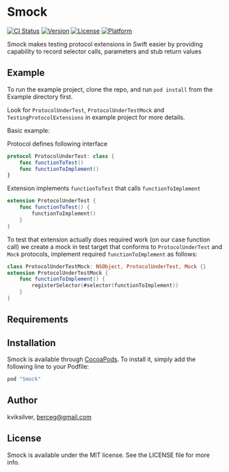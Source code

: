 # Smock

[![CI Status](http://img.shields.io/travis/kviksilver/Smock.svg?style=flat)](https://travis-ci.org/kviksilver/Smock)
[![Version](https://img.shields.io/cocoapods/v/Smock.svg?style=flat)](http://cocoapods.org/pods/Smock)
[![License](https://img.shields.io/cocoapods/l/Smock.svg?style=flat)](http://cocoapods.org/pods/Smock)
[![Platform](https://img.shields.io/cocoapods/p/Smock.svg?style=flat)](http://cocoapods.org/pods/Smock)

Smock makes testing protocol extensions in Swift easier by providing capability to record selector calls, parameters and stub return values

## Example

To run the example project, clone the repo, and run `pod install` from the Example directory first.

Look for `ProtocolUnderTest`, `ProtocolUnderTestMock` and `TestingProtocolExtensions` in example project for more details.

Basic example:

Protocol defines following interface
```Swift
protocol ProtocolUnderTest: class {
    func functionToTest()
    func functionToImplement()
}
```

Extension implements `functionToTest` that calls `functionToImplement` 
```Swift
extension ProtocolUnderTest {
    func functionToTest() {
        functionToImplement()
    }
}    
```

To test that extension actually does required work (on our case function call) we create a mock in test target that conforms to `ProtocolUnderTest` and `Mock` protocols, implement required `functionToImplement` as follows:

```swift
class ProtocolUnderTestMock: NSObject, ProtocolUnderTest, Mock {}
extension ProtocolUnderTestMock {
    func functionToImplement() {
        registerSelector(#selector(functionToImplement))
    }
}
```


## Requirements

## Installation

Smock is available through [CocoaPods](http://cocoapods.org). To install
it, simply add the following line to your Podfile:

```ruby
pod "Smock"
```

## Author

kviksilver, berceg@gmail.com

## License

Smock is available under the MIT license. See the LICENSE file for more info.




